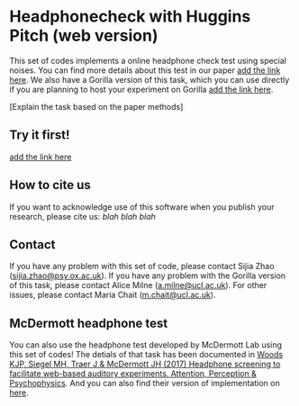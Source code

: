 # Headphonecheck with Huggins Pitch (web version)

This set of codes implements a online headphone check test using special noises. You can find more details about this test in our paper [add the link here]().
We also have a Gorilla version of this task, which you can use directly if you are planning to host your experiment on Gorilla [add the link here](). 

[Explain the task based on the paper methods]

## Try it first!
[add the link here](headphonesTest.html)

## How to cite us
If you want to acknowledge use of this software when you publish your research, please cite us: 
*blah blah blah*

## Contact
If you have any problem with this set of code, please contact Sijia Zhao (sijia.zhao@psy.ox.ac.uk).
If you have any problem with the Gorilla version of this task, please contact Alice Milne (a.milne@ucl.ac.uk).
For other issues, please contact Maria Chait (m.chait@ucl.ac.uk).


## McDermott headphone test
You can also use the headphone test developed by McDermott Lab using this set of codes! The detials of that task has been documented in [Woods KJP, Siegel MH, Traer J & McDermott JH (2017) Headphone screening to facilitate web-based auditory experiments. Attention, Perception & Psychophysics](http://mcdermottlab.mit.edu/papers/Woods_etal_2017_headphone_screening.pdf). And you can also find their version of implementation on [here](https://github.com/mcdermottLab/HeadphoneCheck).
